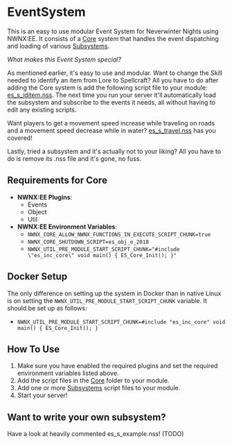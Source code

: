 # EventSystem
This is an easy to use modular Event System for Neverwinter Nights using NWNX:EE. It consists of a [Core](https://github.com/Daztek/EventSystem/tree/master/Core) system that handles the event dispatching and loading of various [Subsystems](https://github.com/Daztek/EventSystem/tree/master/Subsystems).

*What makes this Event System special?*

As mentioned earlier, it's easy to use and modular. Want to change the Skill needed to identify an item from Lore to Spellcraft? All you have to do after adding the Core system is add the following script file to your module: [es_s_iditem.nss](https://github.com/Daztek/EventSystem/blob/master/Subsystems/es_s_iditem.nss). The next time you run your server it'll automatically load the subsystem and subscribe to the events it needs, all without having to edit any existing scripts.

Want players to get a movement speed increase while traveling on roads and a movement speed decrease while in water? [es_s_travel.nss](https://github.com/Daztek/EventSystem/blob/master/Subsystems/es_s_travel.nss) has you covered!

Lastly, tried a subsystem and it's actually not to your liking? All you have to do is remove its .nss file and it's gone, no fuss.

## Requirements for Core
- **NWNX:EE Plugins**: 
  - Events
  - Object
  - Util
- **NWNX:EE Environment Variables**:
  - `NWNX_CORE_ALLOW_NWNX_FUNCTIONS_IN_EXECUTE_SCRIPT_CHUNK=true`
  - `NWNX_CORE_SHUTDOWN_SCRIPT=es_obj_e_2018`
  - `NWNX_UTIL_PRE_MODULE_START_SCRIPT_CHUNK="#include \"es_inc_core\" void main() { ES_Core_Init(); }"`

## Docker Setup
The only difference on setting up the system in Docker than in native Linux is on setting the `NWNX_UTIL_PRE_MODULE_START_SCRIPT_CHUNK` variable. It should be set up as follows:
  - `NWNX_UTIL_PRE_MODULE_START_SCRIPT_CHUNK=#include "es_inc_core" void main() { ES_Core_Init(); }`

## How To Use
1) Make sure you have enabled the required plugins and set the required environment variables listed above.
2) Add the script files in the [Core](https://github.com/Daztek/EventSystem/tree/master/Core) folder to your module.
3) Add one or more [Subsystems](https://github.com/Daztek/EventSystem/tree/master/Subsystems) script files to your module.
4) Start your server!

## Want to write your own subsystem?
Have a look at heavily commented es_s_example.nss! (TODO)
